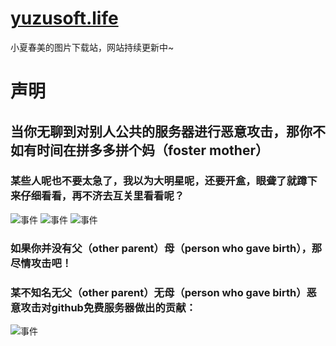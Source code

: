 # [yuzusoft.life](https://yuzusoft.life)
小夏春美的图片下载站，网站持续更新中~

# 声明

## 当你无聊到对别人公共的服务器进行恶意攻击，那你不如有时间在拼多多拼个妈（foster mother）

### 某些人呢也不要太急了，我以为大明星呢，还要开盒，眼聋了就蹲下来仔细看看，再不济去互关里看看呢？

![事件](https://github.com/yoshino-xiao7/tp/blob/main/img/bilbil-01.jpg?raw=true)
![事件](https://github.com/yoshino-xiao7/tp/blob/main/img/github-01.jpg?raw=true)
![事件](https://github.com/yoshino-xiao7/tp/blob/main/img/github-02.jpg?raw=true)


### 如果你并没有父（other parent）母（person who gave birth），那尽情攻击吧！

### 某不知名无父（other parent）无母（person who gave birth）恶意攻击对github免费服务器做出的贡献：
                                                                           
![事件](https://github.com/yoshino-xiao7/tp/blob/main/img/ddos-pmz.png?raw=true)
